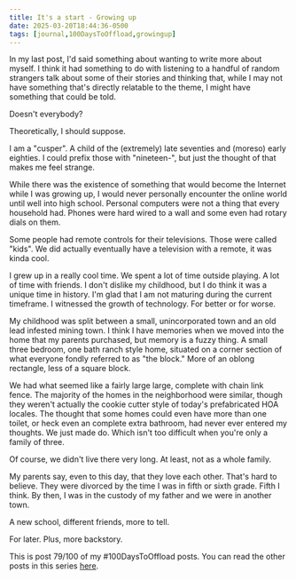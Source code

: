 ```yaml
---
title: It's a start - Growing up
date: 2025-03-20T18:44:36-0500
tags: [journal,100DaysToOffload,growingup]
---
```

In my last post, I'd said something about wanting to write more about myself. I think it had something to do with listening to a handful of random strangers talk about some of their stories and thinking that, while I may not have something that's directly relatable to the theme, I might have something that could be told. 

Doesn't everybody? 

Theoretically, I should suppose. 

I am a "cusper". A child of the (extremely) late seventies and (moreso) early eighties. I could prefix those with "nineteen-", but just the thought of that makes me feel strange. 

While there was the existence of something that would become the Internet while I was growing up, I would never personally encounter the online world until well into high school. Personal computers were not a thing that every household had. Phones were hard wired to a wall and some even had rotary dials on them. 

Some people had remote controls for their televisions. Those were called "kids". We did actually eventually have a television with a remote, it was kinda cool.

I grew up in a really cool time. We spent a lot of time outside playing. A lot of time with friends. I don't dislike my childhood, but I do think it was a unique time in history. I'm glad that I am not maturing during the current timeframe. I witnessed the growth of technology. For better or for worse.

My childhood was split between a small, unincorporated town and an old lead infested mining town. I think I have memories when we moved into the home that my parents purchased, but memory is a fuzzy thing. A small three bedroom, one bath ranch style home, situated on a corner section of what everyone fondly referred to as "the block." More of an oblong rectangle, less of a square block.

We had what seemed like a fairly large large, complete with chain link fence.  The majority of the homes in the neighborhood were similar, though they weren't actually the cookie cutter style of today's prefabricated HOA locales. The thought that some homes could even have more than one toilet, or heck even an complete extra bathroom, had never ever entered my thoughts. We just made do. Which isn't too difficult when you're only a family of three.

Of course, we didn't live there very long. At least, not as a whole family. 

My parents say, even to this day, that they love each other. That's hard to believe. They were divorced by the time I was in fifth or sixth grade. Fifth I think. By then, I was in the custody of my father and we were in another town. 

A new school, different friends, more to tell. 

For later. Plus, more backstory. 

This is post 79/100 of my #100DaysToOffload posts. You can read the other posts in this series [here](/tags/100daystooffload).
